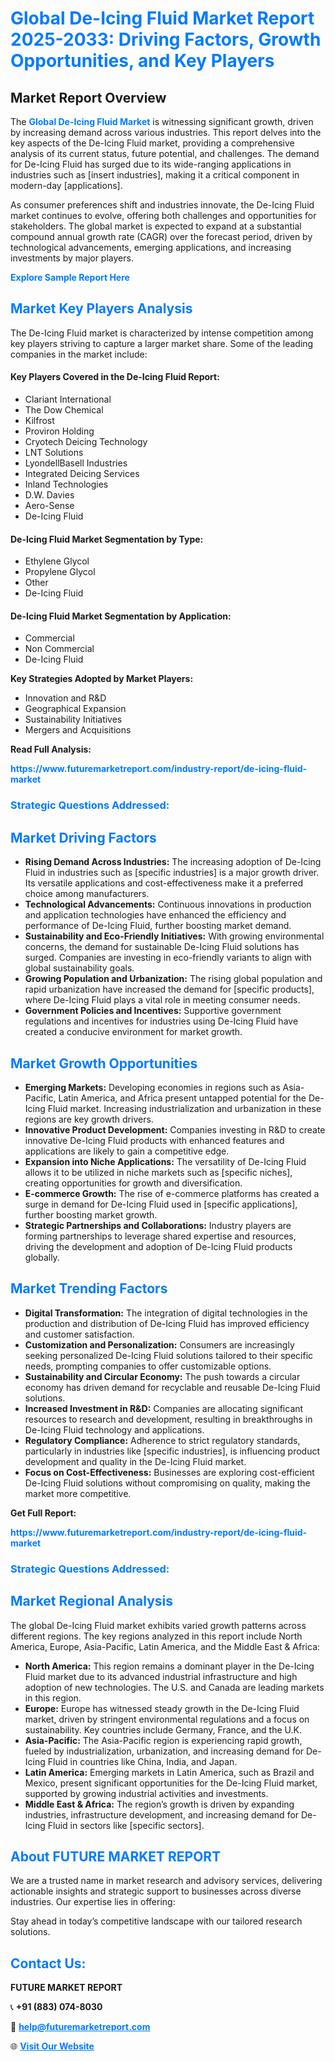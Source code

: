 <h1 style="color: #007BFF;">Global De-Icing Fluid Market Report 2025-2033: Driving Factors, Growth Opportunities, and Key Players</h1>

<section id="overview">
<h2>Market Report Overview</h2>
<p>The <a href="https://www.futuremarketreport.com/industry-report/de-icing-fluid-market" style="color: #007BFF; text-decoration: none;"><strong>Global De-Icing Fluid Market</strong></a> is witnessing significant growth, driven by increasing demand across various industries. This report delves into the key aspects of the De-Icing Fluid market, providing a comprehensive analysis of its current status, future potential, and challenges. The demand for De-Icing Fluid has surged due to its wide-ranging applications in industries such as [insert industries], making it a critical component in modern-day [applications].</p>
<p>As consumer preferences shift and industries innovate, the De-Icing Fluid market continues to evolve, offering both challenges and opportunities for stakeholders. The global market is expected to expand at a substantial compound annual growth rate (CAGR) over the forecast period, driven by technological advancements, emerging applications, and increasing investments by major players.</p>
</section>

<section id="overview">
<p><a href="https://www.futuremarketreport.com/request-sample/reportId=89357" style="color: #007BFF; text-decoration: none;"><strong>Explore Sample Report Here</strong></a></p>
</section>

<section id="key-players">
<h2 style="color: #007BFF;">Market Key Players Analysis</h2>
<p>The De-Icing Fluid market is characterized by intense competition among key players striving to capture a larger market share. Some of the leading companies in the market include:</p>
<h4>Key Players Covered in the De-Icing Fluid Report:</h4>
<ul><li>Clariant International</li><li>The Dow Chemical</li><li>Kilfrost</li><li>Proviron Holding</li><li>Cryotech Deicing Technology</li><li>LNT Solutions</li><li>LyondellBasell Industries</li><li>Integrated Deicing Services</li><li>Inland Technologies</li><li>D.W. Davies</li><li>Aero-Sense</li><li>De-Icing Fluid</li></ul>
<h4>De-Icing Fluid Market Segmentation by Type:</h4>
<ul><li>Ethylene Glycol</li><li>Propylene Glycol</li><li>Other</li><li>De-Icing Fluid</li></ul>

<h4>De-Icing Fluid Market Segmentation by Application:</h4>
<ul><li>Commercial</li><li>Non Commercial</li><li>De-Icing Fluid</li></ul>
<p><strong>Key Strategies Adopted by Market Players:</strong></p>
<ul>
<li>Innovation and R&D</li>
<li>Geographical Expansion</li>
<li>Sustainability Initiatives</li>
<li>Mergers and Acquisitions</li>
</ul>
</section>

<section>
<p><strong>Read Full Analysis: </strong></p><a href="https://www.futuremarketreport.com/industry-report/de-icing-fluid-market" style="color: #007BFF; text-decoration: none;"><strong>https://www.futuremarketreport.com/industry-report/de-icing-fluid-market</strong></a>
<h3 style="color: #007BFF;">Strategic Questions Addressed:</h3>
</section>

<section id="driving-factors">
<h2 style="color: #007BFF;">Market Driving Factors</h2>
<ul>
<li><strong>Rising Demand Across Industries:</strong> The increasing adoption of De-Icing Fluid in industries such as [specific industries] is a major growth driver. Its versatile applications and cost-effectiveness make it a preferred choice among manufacturers.</li>
<li><strong>Technological Advancements:</strong> Continuous innovations in production and application technologies have enhanced the efficiency and performance of De-Icing Fluid, further boosting market demand.</li>
<li><strong>Sustainability and Eco-Friendly Initiatives:</strong> With growing environmental concerns, the demand for sustainable De-Icing Fluid solutions has surged. Companies are investing in eco-friendly variants to align with global sustainability goals.</li>
<li><strong>Growing Population and Urbanization:</strong> The rising global population and rapid urbanization have increased the demand for [specific products], where De-Icing Fluid plays a vital role in meeting consumer needs.</li>
<li><strong>Government Policies and Incentives:</strong> Supportive government regulations and incentives for industries using De-Icing Fluid have created a conducive environment for market growth.</li>
</ul>
</section>

<section id="growth-opportunities">
<h2 style="color: #007BFF;">Market Growth Opportunities</h2>
<ul>
<li><strong>Emerging Markets:</strong> Developing economies in regions such as Asia-Pacific, Latin America, and Africa present untapped potential for the De-Icing Fluid market. Increasing industrialization and urbanization in these regions are key growth drivers.</li>
<li><strong>Innovative Product Development:</strong> Companies investing in R&D to create innovative De-Icing Fluid products with enhanced features and applications are likely to gain a competitive edge.</li>
<li><strong>Expansion into Niche Applications:</strong> The versatility of De-Icing Fluid allows it to be utilized in niche markets such as [specific niches], creating opportunities for growth and diversification.</li>
<li><strong>E-commerce Growth:</strong> The rise of e-commerce platforms has created a surge in demand for De-Icing Fluid used in [specific applications], further boosting market growth.</li>
<li><strong>Strategic Partnerships and Collaborations:</strong> Industry players are forming partnerships to leverage shared expertise and resources, driving the development and adoption of De-Icing Fluid products globally.</li>
</ul>
</section>

<section id="trending-factors">
<h2 style="color: #007BFF;">Market Trending Factors</h2>
<ul>
<li><strong>Digital Transformation:</strong> The integration of digital technologies in the production and distribution of De-Icing Fluid has improved efficiency and customer satisfaction.</li>
<li><strong>Customization and Personalization:</strong> Consumers are increasingly seeking personalized De-Icing Fluid solutions tailored to their specific needs, prompting companies to offer customizable options.</li>
<li><strong>Sustainability and Circular Economy:</strong> The push towards a circular economy has driven demand for recyclable and reusable De-Icing Fluid solutions.</li>
<li><strong>Increased Investment in R&D:</strong> Companies are allocating significant resources to research and development, resulting in breakthroughs in De-Icing Fluid technology and applications.</li>
<li><strong>Regulatory Compliance:</strong> Adherence to strict regulatory standards, particularly in industries like [specific industries], is influencing product development and quality in the De-Icing Fluid market.</li>
<li><strong>Focus on Cost-Effectiveness:</strong> Businesses are exploring cost-efficient De-Icing Fluid solutions without compromising on quality, making the market more competitive.</li>
</ul>
</section>

<section>
<p><strong>Get Full Report: </strong></p><a href="https://www.futuremarketreport.com/industry-report/de-icing-fluid-market" style="color: #007BFF; text-decoration: none;"><strong>https://www.futuremarketreport.com/industry-report/de-icing-fluid-market</strong></a>
<h3 style="color: #007BFF;">Strategic Questions Addressed:</h3>
</section>


<section id="regional-analysis">
<h2 style="color: #007BFF;">Market Regional Analysis</h2>
<p>The global De-Icing Fluid market exhibits varied growth patterns across different regions. The key regions analyzed in this report include North America, Europe, Asia-Pacific, Latin America, and the Middle East & Africa:</p>
<ul>
<li><strong>North America:</strong> This region remains a dominant player in the De-Icing Fluid market due to its advanced industrial infrastructure and high adoption of new technologies. The U.S. and Canada are leading markets in this region.</li>
<li><strong>Europe:</strong> Europe has witnessed steady growth in the De-Icing Fluid market, driven by stringent environmental regulations and a focus on sustainability. Key countries include Germany, France, and the U.K.</li>
<li><strong>Asia-Pacific:</strong> The Asia-Pacific region is experiencing rapid growth, fueled by industrialization, urbanization, and increasing demand for De-Icing Fluid in countries like China, India, and Japan.</li>
<li><strong>Latin America:</strong> Emerging markets in Latin America, such as Brazil and Mexico, present significant opportunities for the De-Icing Fluid market, supported by growing industrial activities and investments.</li>
<li><strong>Middle East & Africa:</strong> The region’s growth is driven by expanding industries, infrastructure development, and increasing demand for De-Icing Fluid in sectors like [specific sectors].</li>
</ul>
</section>

<footer>
<h2 style="color: #007BFF;">About FUTURE MARKET REPORT</h2>
<p>We are a trusted name in market research and advisory services, delivering actionable insights and strategic support to businesses across diverse industries. Our expertise lies in offering:</p>

<p>Stay ahead in today’s competitive landscape with our tailored research solutions.</p>

<h2 style="color: #007BFF;">Contact Us:</h2>
<p><strong>FUTURE MARKET REPORT</strong></p>
<p>📞 <strong>+91 (883) 074-8030</strong></p>
<p>📧 <strong><a href="mailto:help@futuremarketreport.com" style="color: #007BFF;">help@futuremarketreport.com</a></strong></p>
<p>🌐 <strong><a href="https://www.futuremarketreport.com/" style="color: #007BFF;">Visit Our Website</a></strong></p>
</footer>